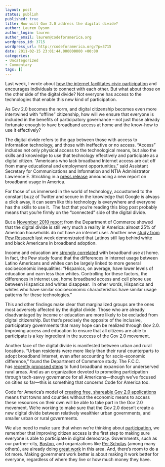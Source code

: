```yaml
---
layout: post
status: publish
published: true
title: How will Gov 2.0 address the digital divide?
author: Lauren Dyson
author_login: lauren
author_email: lauren@codeforamerica.org
wordpress_id: 3715
wordpress_url: http://codeforamerica.org/?p=3715
date: 2011-02-15 23:01:44.000000000 +00:00
categories:
- Uncategorized
- Commentary
tags: []
---
```

<!-- p.p1 {margin: 0.0px 0.0px 0.0px 0.0px; font: 12.5px 'Helvetica Neue UltraLight'} -->Last week, I wrote about <a href="http://codeforamerica.org/2011/02/07/the-internet-and-civic-participation-what-the-pew-study-tells-us/">how the internet facilitates civic participation</a> and encourages individuals to connect with each other. But what about those on the other side of the digital divide? Not everyone has access to the technologies that enable this new kind of participation.

As Gov 2.0 becomes the norm, and digital citizenship becomes even more intertwined with “offline” citizenship, how will we ensure that everyone is included in the benefits of participatory governance – not just those already fortunate enough to have broadband access at home and the know-how to use it effectively?

The digital divide refers to the gap between those with access to information technology, and those with ineffective or no access. “Access” includes not only physical access to the technological means, but also the skills and knowledge to use that technology effectively and participate as a digital citizen. “Americans who lack broadband Internet access are cut off from many educational and employment opportunities,” said Assistant Secretary for Communications and Information and NTIA Administrator Lawrence E. Strickling in a <a href="http://www.ntia.doc.gov/press/2010/DNII_Release_11082010.html">press release</a> announcing a new report on broadband usage in America.

For those of us immersed in the world of technology, accustomed to the constant buzz of Twitter and secure in the knowledge that Google is always a click away, it can seem like this technology is everywhere and everyone has the skills to use it.  The fact that you’re reading this blog post probably means that you’re firmly on the “connected” side of the digital divide.

But a <a href="http://www.ntia.doc.gov/reports/2010/ESA_NTIA_US_Broadband_Adoption_Report_11082010.pdf">November 2010 report</a> from the Department of Commerce showed that the digital divide is still very much a reality in America: almost 25% of American households do not have an internet user. Another new <a href="http://pewhispanic.org/reports/report.php?ReportID=134">study from Pew Research</a> last week demonstrated that Latinos still lag behind white and black Americans in broadband adoption.

Income and education are <a href="http://www.ntia.doc.gov/press/2010/DNII_Release_11082010.html">strongly correlated</a> with broadband use at home. In fact, the Pew study found that the differences in internet usage between Latino Americans and whites can be largely linked to more general socioeconomic inequalities: “Hispanics, on average, have lower levels of education and earn less than whites. Controlling for these factors, the differences in internet use, home broadband access and cell phone use between Hispanics and whites disappear.  In other words, Hispanics and whites who have similar socioeconomic characteristics have similar usage patterns for these technologies.”

This and other findings make clear that marginalized groups are the ones most adversely affected by the digital divide. Those who are already disadvantaged by income or education are more likely to be excluded from digital citizenship. But that’s precisely the opposite of the inclusive, participatory governments that many hope can be realized through Gov 2.0. Improving access and education to ensure that all citizens are able to participate is a key ingredient in the success of the Gov 2.0 movement.

Another face of the digital divide is manifested between urban and rural locations. “Urban residents were more likely than their rural counterparts to adopt broadband Internet, even after accounting for socio-economic difference,” found the Department of Commerce study. The F.C.C. has <a href="http://www.nytimes.com/2011/02/07/business/07fcc.html?_r=1&amp;ref=technology">recently proposed steps</a> to fund broadband expansion for underserved rural areas. And as an organization devoted to promoting participation through tech-savvy governance for all Americans—though we’ve focused on cities so far—this is something that concerns Code for America too.

Code for America’s model of <a href="http://codeforamerica.org/what-we-do/">creating free, shareable Gov 2.0 applications</a> means that towns and counties without the economic means to access these resources on their own will be able to take part in the Gov 2.0 movement. We’re working to make sure that the Gov 2.0 doesn’t create a new digital divide between relatively wealthier urban governments, and smaller urban or rural governments.

We also need to make sure that when we’re thinking about <a href="http://codeforamerica.org/issues/participation/">participation</a>, we remember that improving citizen access is the first step to making sure everyone is able to participate in digital democracy. Governments, such as our partner-city, <a href="http://codeforamerica.org/boston/">Boston</a>, and organizations like <a href="http://www.perscholas.org/">Per Scholas</a> (among many others), are already doing <a href="http://www.cityofboston.gov/news/default.aspx?id=4765">great work</a> in this area. And, there’s room to do a lot more. Making government work better is about making it work better for everyone, regardless of where they live or how much money they have.
